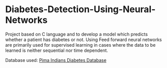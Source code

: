 # Diabetes-Detection-Using-Neural-Networks
Project based on C language and to develop a model which predicts whether a patient has diabetes or not. Using Feed forward neural networks are primarily used for supervised learning in cases where the data to be learned is neither sequential nor time dependent.

Database used: [Pima Indians Diabetes Database](https://www.kaggle.com/uciml/pima-indians-diabetes-database)
